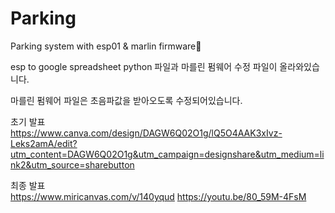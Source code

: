 # Parking
Parking system with esp01 &amp; marlin firmware

esp to google spreadsheet python 파일과
마를린 펌웨어 수정 파일이 올라와있습니다.

마를린 펌웨어 파일은 초음파값을 받아오도록 수정되어있습니다.

초기 발표
<br/>
https://www.canva.com/design/DAGW6Q02O1g/lQ5O4AAK3xIvz-Leks2amA/edit?utm_content=DAGW6Q02O1g&utm_campaign=designshare&utm_medium=link2&utm_source=sharebutton

최종 발표
<br/>
https://www.miricanvas.com/v/140yqud
https://youtu.be/80_59M-4FsM
